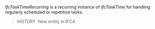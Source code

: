 _IfcTaskTimeRecurring_ is a recurring instance of _IfcTaskTime_ for handling regularly scheduled or repetitive tasks.

> HISTORY&nbsp; New entity in IFC4.